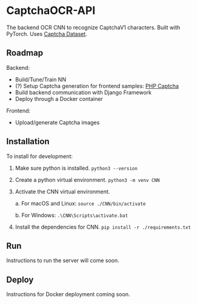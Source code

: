 # CaptchaOCR-API

The backend OCR CNN to recognize CaptchaV1 characters.
Built with PyTorch. Uses [Captcha Dataset](https://www.kaggle.com/datasets/parsasam/captcha-dataset).

## Roadmap

Backend:
- Build/Tune/Train NN
- (?) Setup Captcha generation for frontend samples: [PHP Captcha](https://github.com/Gregwar/Captcha)
- Build backend communication with Django Framework
- Deploy through a Docker container

Frontend:
- Upload/generate Captcha images

## Installation
To install for development:

1. Make sure python is installed.
`python3 --version`

2. Create a python virtual environment.
`python3 -m venv CNN`

3. Activate the CNN virtual environment. 
    
    a. For macOS and Linux:
`source ./CNN/bin/activate`

    b. For Windows:
`.\CNN\Scripts\activate.bat`

4. Install the dependencies for CNN.
`pip install -r ./requirements.txt`


## Run
Instructions to run the server will come soon.

## Deploy
Instructions for Docker deployment coming soon.